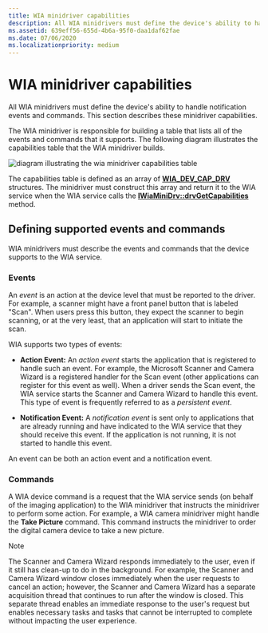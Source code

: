 ```yaml
---
title: WIA minidriver capabilities
description: All WIA minidrivers must define the device's ability to handle notification events and commands. This section describes these minidriver capabilities.
ms.assetid: 639eff56-655d-4b6a-95f0-daa1daf62fae
ms.date: 07/06/2020
ms.localizationpriority: medium
---
```


# WIA minidriver capabilities

All WIA minidrivers must define the device's ability to handle notification events and commands. This section describes these minidriver capabilities.

The WIA minidriver is responsible for building a table that lists all of the events and commands that it supports. The following diagram illustrates the capabilities table that the WIA minidriver builds.

![diagram illustrating the wia minidriver capabilities table](images/wia-capabilitiestable.png)

The capabilities table is defined as an array of [**WIA\_DEV\_CAP\_DRV**](https://docs.microsoft.com/windows-hardware/drivers/ddi/wiamindr_lh/ns-wiamindr_lh-_wia_dev_cap_drv) structures. The minidriver must construct this array and return it to the WIA service when the WIA service calls the [**IWiaMiniDrv::drvGetCapabilities**](https://docs.microsoft.com/windows-hardware/drivers/ddi/wiamindr_lh/nf-wiamindr_lh-iwiaminidrv-drvgetcapabilities) method.

## Defining supported events and commands

WIA minidrivers must describe the events and commands that the device supports to the WIA service.

### Events

An *event* is an action at the device level that must be reported to the driver. For example, a scanner might have a front panel button that is labeled "Scan". When users press this button, they expect the scanner to begin scanning, or at the very least, that an application will start to initiate the scan.

WIA supports two types of events:

- **Action Event:** An *action event* starts the application that is registered to handle such an event. For example, the Microsoft Scanner and Camera Wizard is a registered handler for the Scan event (other applications can register for this event as well). When a driver sends the Scan event, the WIA service starts the Scanner and Camera Wizard to handle this event. This type of event is frequently referred to as a *persistent event*.

- **Notification Event:** A *notification event* is sent only to applications that are already running and have indicated to the WIA service that they should receive this event. If the application is not running, it is not started to handle this event.

An event can be both an action event and a notification event.

### Commands

A WIA device command is a request that the WIA service sends (on behalf of the imaging application) to the WIA minidriver that instructs the minidriver to perform some action. For example, a WIA camera minidriver might handle the **Take Picture** command. This command instructs the minidriver to order the digital camera device to take a new picture.

> [!NOTE]
> The Scanner and Camera Wizard responds immediately to the user, even if it still has clean-up to do in the background. For example, the Scanner and Camera Wizard window closes immediately when the user requests to cancel an action; however, the Scanner and Camera Wizard has a separate acquisition thread that continues to run after the window is closed. This separate thread enables an immediate response to the user's request but enables necessary tasks and tasks that cannot be interrupted to complete without impacting the user experience.
